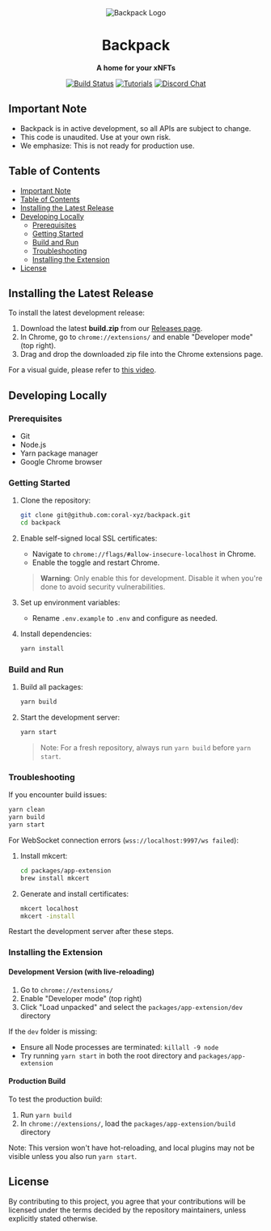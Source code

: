 <div align="center">

  <img src="/assets/backpack.png" alt="Backpack Logo" />

  <h1>Backpack</h1>

  <p>
    <strong>A home for your xNFTs</strong>
  </p>

  <p>
    <a href="https://github.com/coral-xyz/backpack/actions"><img alt="Build Status" src="https://github.com/coral-xyz/backpack/actions/workflows/pull_requests_and_merges.yml/badge.svg" /></a>
    <a href="https://docs.xnfts.dev"><img alt="Tutorials" src="https://img.shields.io/badge/docs-tutorials-blueviolet" /></a>
    <a href="https://discord.gg/RhKxgS8SaD"><img alt="Discord Chat" src="https://img.shields.io/badge/chat-discord-blueviolet" /></a>
  </p>
</div>

## Important Note

- Backpack is in active development, so all APIs are subject to change.
- This code is unaudited. Use at your own risk.
- We emphasize: This is not ready for production use.

## Table of Contents

- [Important Note](#important-note)
- [Table of Contents](#table-of-contents)
- [Installing the Latest Release](#installing-the-latest-release)
- [Developing Locally](#developing-locally)
  - [Prerequisites](#prerequisites)
  - [Getting Started](#getting-started)
  - [Build and Run](#build-and-run)
  - [Troubleshooting](#troubleshooting)
  - [Installing the Extension](#installing-the-extension)
- [License](#license)

## Installing the Latest Release

To install the latest development release:

1. Download the latest **build.zip** from our [Releases page](https://github.com/coral-xyz/backpack/releases).
2. In Chrome, go to `chrome://extensions/` and enable "Developer mode" (top right).
3. Drag and drop the downloaded zip file into the Chrome extensions page.

For a visual guide, please refer to [this video](https://user-images.githubusercontent.com/101902546/173857300-fc139113-0af5-46fc-baad-236a2ebf63f1.m4p).

## Developing Locally

### Prerequisites

- Git
- Node.js
- Yarn package manager
- Google Chrome browser

### Getting Started

1. Clone the repository:
   ```bash
   git clone git@github.com:coral-xyz/backpack.git
   cd backpack
   ```

2. Enable self-signed local SSL certificates:
   - Navigate to `chrome://flags/#allow-insecure-localhost` in Chrome.
   - Enable the toggle and restart Chrome.
   > **Warning**: Only enable this for development. Disable it when you're done to avoid security vulnerabilities.

3. Set up environment variables:
   - Rename `.env.example` to `.env` and configure as needed.

4. Install dependencies:
   ```bash
   yarn install
   ```

### Build and Run

1. Build all packages:
   ```bash
   yarn build
   ```

2. Start the development server:
   ```bash
   yarn start
   ```

   > Note: For a fresh repository, always run `yarn build` before `yarn start`.

### Troubleshooting

If you encounter build issues:
```bash
yarn clean
yarn build
yarn start
```

For WebSocket connection errors (`wss://localhost:9997/ws failed`):

1. Install mkcert:
   ```bash
   cd packages/app-extension
   brew install mkcert
   ```

2. Generate and install certificates:
   ```bash
   mkcert localhost
   mkcert -install
   ```

Restart the development server after these steps.

### Installing the Extension

#### Development Version (with live-reloading)

1. Go to `chrome://extensions/`
2. Enable "Developer mode" (top right)
3. Click "Load unpacked" and select the `packages/app-extension/dev` directory

If the `dev` folder is missing:
- Ensure all Node processes are terminated: `killall -9 node`
- Try running `yarn start` in both the root directory and `packages/app-extension`

#### Production Build

To test the production build:
1. Run `yarn build`
2. In `chrome://extensions/`, load the `packages/app-extension/build` directory

Note: This version won't have hot-reloading, and local plugins may not be visible unless you also run `yarn start`.

## License

By contributing to this project, you agree that your contributions will be licensed under the terms decided by the repository maintainers, unless explicitly stated otherwise.
